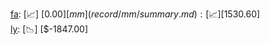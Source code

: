 [fa](record/fa/summary.md): [📈] [$0.00]  
[mm](record/mm/summary.md): [📈] [$1530.60]  
[ly](record/ly/summary.md): [📉] [$-1847.00]  
